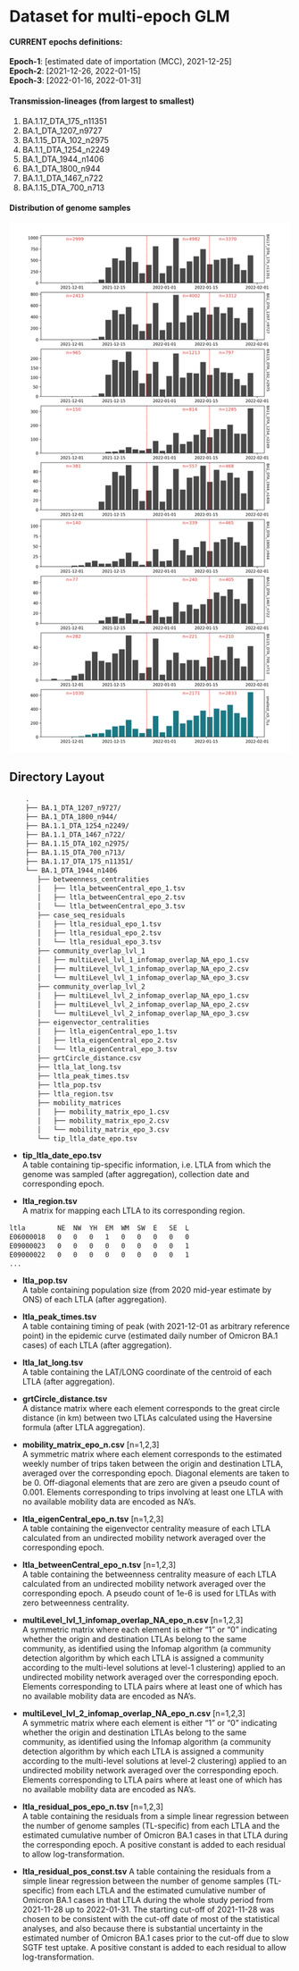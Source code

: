# Dataset for multi-epoch GLM
#### CURRENT epochs definitions: <br />
**Epoch-1**:	[estimated date of importation (MCC), 2021-12-25]<br />
**Epoch-2**:	[2021-12-26, 2022-01-15]<br />
**Epoch-3**:	[2022-01-16, 2022-01-31]

#### Transmission-lineages (from largest to smallest)
1. BA.1.17_DTA_175_n11351
2. BA.1_DTA_1207_n9727
3. BA.1.15_DTA_102_n2975
4. BA.1.1_DTA_1254_n2249
5. BA.1_DTA_1944_n1406
6. BA.1_DTA_1800_n944
7. BA.1.1_DTA_1467_n722
8. BA.1.15_DTA_700_n713

#### Distribution of genome samples
<img src="https://github.com/joetsui1994/omicron-glm-epoch/blob/main/sept19_epoch_glm_TL_sample_counts.png" width="700">

## Directory Layout
```
	.
	├── BA.1_DTA_1207_n9727/
	├── BA.1_DTA_1800_n944/
	├── BA.1.1_DTA_1254_n2249/
	├── BA.1.1_DTA_1467_n722/
	├── BA.1.15_DTA_102_n2975/
	├── BA.1.15_DTA_700_n713/
	├── BA.1.17_DTA_175_n11351/
	└── BA.1_DTA_1944_n1406
	   ├── betweenness_centralities
	   │   ├── ltla_betweenCentral_epo_1.tsv
	   │   ├── ltla_betweenCentral_epo_2.tsv
	   │   └── ltla_betweenCentral_epo_3.tsv
	   ├── case_seq_residuals
	   │   ├── ltla_residual_epo_1.tsv
	   │   ├── ltla_residual_epo_2.tsv
	   │   └── ltla_residual_epo_3.tsv
	   ├── community_overlap_lvl_1
	   │   ├── multiLevel_lvl_1_infomap_overlap_NA_epo_1.csv
	   │   ├── multiLevel_lvl_1_infomap_overlap_NA_epo_2.csv
	   │   └── multiLevel_lvl_1_infomap_overlap_NA_epo_3.csv
	   ├── community_overlap_lvl_2
	   │   ├── multiLevel_lvl_2_infomap_overlap_NA_epo_1.csv
	   │   ├── multiLevel_lvl_2_infomap_overlap_NA_epo_2.csv
	   │   └── multiLevel_lvl_2_infomap_overlap_NA_epo_3.csv
	   ├── eigenvector_centralities
	   │   ├── ltla_eigenCentral_epo_1.tsv
	   │   ├── ltla_eigenCentral_epo_2.tsv
	   │   └── ltla_eigenCentral_epo_3.tsv
	   ├── grtCircle_distance.csv
	   ├── ltla_lat_long.tsv
	   ├── ltla_peak_times.tsv
	   ├── ltla_pop.tsv
	   ├── ltla_region.tsv
	   ├── mobility_matrices
	   │   ├── mobility_matrix_epo_1.csv
	   │   ├── mobility_matrix_epo_2.csv
	   │   └── mobility_matrix_epo_3.csv
	   └── tip_ltla_date_epo.tsv
```

- **tip_ltla_date_epo.tsv**<br />
A table containing tip-specific information, i.e. LTLA from which the genome was sampled (after aggregation), collection date and corresponding epoch.

- **ltla_region.tsv**<br />
A matrix for mapping each LTLA to its corresponding region.
```
ltla		NE	NW	YH	EM	WM	SW	E	SE	L
E06000018	0	0	0	1	0	0	0	0	0
E09000023	0	0	0	0	0	0	0	0	1
E09000022	0	0	0	0	0	0	0	0	1
...
```

- **ltla_pop.tsv**<br />
A table containing population size (from 2020 mid-year estimate by ONS) of each LTLA (after aggregation).

- **ltla_peak_times.tsv**<br />
A table containing timing of peak (with 2021-12-01 as arbitrary reference point) in the epidemic curve (estimated daily number of Omicron BA.1 cases) of each LTLA (after aggregation).

- **ltla_lat_long.tsv**<br />
A table containing the LAT/LONG coordinate of the centroid of each LTLA (after aggregation).

- **grtCircle_distance.tsv**<br />
A distance matrix where each element corresponds to the great circle distance (in km) between two LTLAs calculated using the Haversine formula (after LTLA aggregation).

- **mobility_matrix_epo_n.csv** [n=1,2,3]<br />
A symmetric matrix where each element corresponds to the estimated weekly number of trips taken between the origin and destination LTLA, averaged over the corresponding epoch. Diagonal elements are taken to be 0. Off-diagonal elements that are zero are given a pseudo count of 0.001. Elements corresponding to trips involving at least one LTLA with no available mobility data are encoded as NA’s.

- **ltla_eigenCentral_epo_n.tsv** [n=1,2,3]<br />
A table containing the eigenvector centrality measure of each LTLA calculated from an undirected mobility network averaged over the corresponding epoch.

- **ltla_betweenCentral_epo_n.tsv** [n=1,2,3]<br />
A table containing the betweenness centrality measure of each LTLA calculated from an undirected mobility network averaged over the corresponding epoch. A pseudo count of 1e-6 is used for LTLAs with zero betweenness centrality.

- **multiLevel_lvl_1_infomap_overlap_NA_epo_n.csv** [n=1,2,3]<br />
A symmetric matrix where each element is either “1” or “0” indicating whether the origin and destination LTLAs belong to the same community, as identified using the Infomap algorithm (a community detection algorithm by which each LTLA is assigned a community according to the multi-level solutions at level-1 clustering) applied to an undirected mobility network averaged over the corresponding epoch. Elements corresponding to LTLA pairs where at least one of which has no available mobility data are encoded as NA’s. 

- **multiLevel_lvl_2_infomap_overlap_NA_epo_n.csv** [n=1,2,3]<br />
A symmetric matrix where each element is either “1” or “0” indicating whether the origin and destination LTLAs belong to the same community, as identified using the Infomap algorithm (a community detection algorithm by which each LTLA is assigned a community according to the multi-level solutions at level-2 clustering) applied to an undirected mobility network averaged over the corresponding epoch. Elements corresponding to LTLA pairs where at least one of which has no available mobility data are encoded as NA’s. 

- **ltla_residual_pos_epo_n.tsv** [n=1,2,3]<br />
A table containing the residuals from a simple linear regression between the number of genome samples (TL-specific) from each LTLA and the estimated cumulative number of Omicron BA.1 cases in that LTLA during the corresponding epoch. A positive constant is added to each residual to allow log-transformation.

- **ltla_residual_pos_const.tsv**
A table containing the residuals from a simple linear regression between the number of genome samples (TL-specific) from each LTLA and the estimated cumulative number of Omicron BA.1 cases in that LTLA during the whole study period from 2021-11-28 up to 2022-01-31. The starting cut-off of 2021-11-28 was chosen to be consistent with the cut-off date of most of the statistical analyses, and also because there is substantial uncertainty in the estimated number of Omicron BA.1 cases prior to the cut-off due to slow SGTF test uptake. A positive constant is added to each residual to allow log-transformation.

